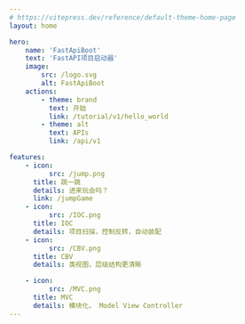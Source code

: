 ```yaml
---
# https://vitepress.dev/reference/default-theme-home-page
layout: home

hero:
    name: 'FastApiBoot'
    text: 'FastAPI项目启动器'
    image:
        src: /logo.svg
        alt: FastApiBoot
    actions:
        - theme: brand
          text: 开始
          link: /tutorial/v1/hello_world
        - theme: alt
          text: APIs
          link: /api/v1

features:
    - icon:
          src: /jump.png
      title: 跳一跳
      details: 进来玩会吗？
      link: /jumpGame
    - icon:
          src: /IOC.png
      title: IOC
      details: 项目扫描，控制反转，自动装配
    - icon:
          src: /CBV.png
      title: CBV
      details: 类视图，层级结构更清晰

    - icon:
          src: /MVC.png
      title: MVC
      details: 模块化， Model View Controller
---
```


<style>
:root {
  --vp-home-hero-name-color: transparent;
  --vp-home-hero-name-background: -webkit-linear-gradient(120deg, #00AB67, #41d1ff);
}

</style>
